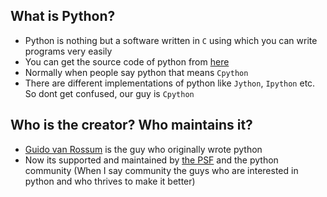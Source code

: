 ## What is Python? ##
* Python is nothing but a software written in `C` using which you can write programs very easily
* You can get the source code of python from [here](https://github.com/python/cpython)
* Normally when people say python that means `Cpython`
* There are different implementations of python like `Jython`, `Ipython` etc. So dont get confused, our guy is `Cpython`

## Who is the creator? Who maintains it? ##
* [Guido van Rossum](https://github.com/gvanrossum) is the guy who originally wrote python
* Now its supported and maintained by [the PSF](https://www.python.org/psf/) and the python community (When I say community the guys who are interested in python and who thrives to make it better)

